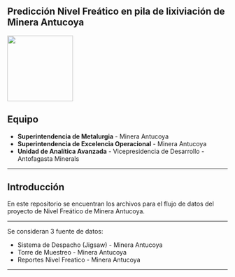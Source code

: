 ## Predicción Nivel Freático en pila de lixiviación de Minera Antucoya 

<img src="https://cdn.worldvectorlogo.com/logos/antofagasta-minerals.svg" width="150" height="150">

**Equipo**
---
- **Superintendencia de Metalurgia** - Minera Antucoya
- **Superintendencia de Excelencia Operacional** - Minera Antucoya
- **Unidad de Analítica Avanzada** - Vicepresidencia de Desarrollo - Antofagasta Minerals
---
## Introducción

En este repositorio se encuentran los archivos para el flujo de datos del proyecto de Nivel Freático de Minera Antucoya. 

---
Se consideran 3 fuente de datos:

  - Sistema de Despacho (Jigsaw) - Minera Antucoya
  - Torre de Muestreo - Minera Antucoya
  - Reportes Nivel Freatico - Minera Antucoya
---
